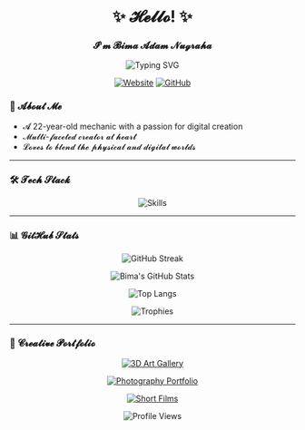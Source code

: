 <h1 align="center">✨ 𝓗𝓮𝓵𝓵𝓸! ✨</h1>
<h3 align="center">𝓘'𝓶 𝓑𝓲𝓶𝓪 𝓐𝓭𝓪𝓶 𝓝𝓾𝓰𝓻𝓪𝓱𝓪</h3>

<p align="center">
  <img src="https://readme-typing-svg.demolab.com?font=Fira+Code&pause=1000&color=FFD700&center=true&vCenter=true&width=435&lines=Mechanic+%F0%9F%9A%80;Creative+Coder+%F0%9F%92%BB;3D+Artist+%F0%9F%8E%A8;Visual+Storyteller+%F0%9F%93%B8" alt="Typing SVG" />
</p>

<p align="center">
  <a href="https://bimaadamrin.my.id"><img src="https://img.shields.io/badge/Website-FF4088?style=for-the-badge&logo=About.me&logoColor=white" alt="Website"></a>
  <a href="https://github.com/bimaadam"><img src="https://img.shields.io/badge/GitHub-181717?style=for-the-badge&logo=github&logoColor=white" alt="GitHub"></a>
</p>

### 🌟 𝓐𝓫𝓸𝓾𝓽 𝓜𝓮
+ 𝓐 22-year-old mechanic with a passion for digital creation  
+ 𝓜𝓾𝓵𝓽𝓲-𝓯𝓪𝓬𝓮𝓽𝓮𝓭 𝓬𝓻𝓮𝓪𝓽𝓸𝓻 𝓪𝓽 𝓱𝓮𝓪𝓻𝓽  
+ 𝓛𝓸𝓿𝓮𝓼 𝓽𝓸 𝓫𝓵𝓮𝓷𝓭 𝓽𝓱𝓮 𝓹𝓱𝔂𝓼𝓲𝓬𝓪𝓵 𝓪𝓷𝓭 𝓭𝓲𝓰𝓲𝓽𝓪𝓵 𝔀𝓸𝓻𝓵𝓭𝓼  

---

### 🛠 𝓣𝓮𝓬𝓱 𝓢𝓽𝓪𝓬𝓴

<p align="center">
  <img src="https://skillicons.dev/icons?i=cs,cpp,typescript,javascript,react,nextjs,nodejs,nestjs,prisma,electron,tauri,flutter,dart,php,laravel&theme=dark" alt="Skills">
</p>

---

### 📊 𝓖𝓲𝓽𝓗𝓾𝓫 𝓢𝓽𝓪𝓽𝓼

<div align="center">
  
  ![GitHub Streak](https://streak-stats.demolab.com?user=bimaadam&theme=radical&hide_border=true&date_format=j%20M%5B%20Y%5D)
  
  ![Bima's GitHub Stats](https://github-readme-stats.vercel.app/api?username=bimaadam&show_icons=true&theme=radical&hide_border=true&include_all_commits=true)
  
  ![Top Langs](https://github-readme-stats.vercel.app/api/top-langs/?username=bimaadam&layout=compact&theme=radical&hide_border=true&hide=html,php,scss,css)
  
  ![Trophies](https://github-profile-trophy.vercel.app/?username=bimaadam&theme=radical&margin-w=15&no-frame=true&rank=SSS,SS,S,AAA,AA,A,B)
</div>

---

### 🎨 𝓒𝓻𝓮𝓪𝓽𝓲𝓿𝓮 𝓟𝓸𝓻𝓽𝓯𝓸𝓵𝓲𝓸

<div align="center">

  [![3D Art Gallery](https://img.shields.io/badge/3D_Art-FF6B6B?style=for-the-badge)](https://example.com)  

[![Photography Portfolio](https://img.shields.io/badge/Photography-4ECDC4?style=for-the-badge)](https://example.com)  

[![Short Films](https://img.shields.io/badge/Films-45B7D1?style=for-the-badge)](https://example.com)
</div>
<p align="center">
  <img src="https://komarev.com/ghpvc/?username=bimaadam&label=Profile%20Views&color=FF69B4&style=flat" alt="Profile Views">
</p>
